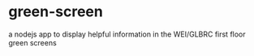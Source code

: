 # green-screen

a nodejs app to display helpful information in the WEI/GLBRC first floor green screens

